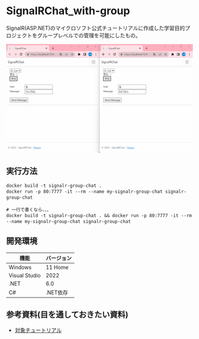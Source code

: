 # SignalRChat_with-group

SignalR(ASP.NET)のマイクロソフト公式チュートリアルに作成した学習目的プロジェクトをグループレベルでの管理を可能にしたもの。

![サンプル画像](./dev/data/sample.gif)  

## 実行方法

```shell
docker build -t signalr-group-chat .
docker run -p 80:7777 -it --rm --name my-signalr-group-chat signalr-group-chat

# 一行で書くなら、、、
docker build -t signalr-group-chat . && docker run -p 80:7777 -it --rm --name my-signalr-group-chat signalr-group-chat
```

## 開発環境

| 機能 | バージョン |
| ---- | ---- |
| Windows | 11 Home |
| Visual Studio | 2022 |
| .NET | 6.0 |
| C# | .NET依存 |

## 参考資料(目を通しておきたい資料)

- [対象チュートリアル](https://learn.microsoft.com/ja-jp/aspnet/core/tutorials/signalr?view=aspnetcore-6.0&tabs=visual-studio)
